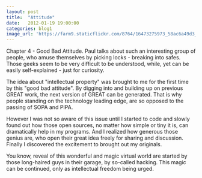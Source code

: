 ```yaml
---
layout: post
title:  "Attitude"
date:   2012-01-19 19:00:00
categories: blog1
image_url: 'https://farm9.staticflickr.com/8764/16473275973_58ac6a49d3_o.jpg'
---
```


Chapter 4 - Good Bad Attitude. Paul talks about such an interesting group of people, who amuse themselves by picking locks - breaking into safes. Those geeks seem to be very difficult to be understood, while, yet can be easily self-explained - just for curiosity.

The idea about "intellectual property" was brought to me for the first time by this "good bad attitude". By digging into and building up on previous GREAT work, the next version of GREAT can be generated. That is why people standing on the technology leading edge, are so opposed to the passing of SOPA and PIPA.

However I was not so aware of this issue until I started to code and slowly found out how those open sources, no matter how simple or tiny it is, can dramatically help in my programs. And I realized how generous those genius are, who open their great idea freely for sharing and discussion. Finally I discovered the excitement to brought out my originals.

You know, reveal of this wonderful and magic virtual world are started by those long-haired guys in their garage, by so-called hacking. This magic can be continued, only as intellectual freedom being urged.
